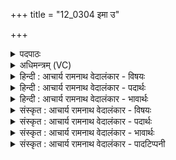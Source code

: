 +++
title = "12_0304 इमा उ"

+++
<details><summary>पदपाठः</summary>

इ꣣माः꣢। उ꣣। वाम्। दि꣡वि꣢꣯ष्टयः। उ꣣स्रा꣢। उ꣣। स्रा꣢। ह꣣वन्ते। अश्विना। अय꣢म्। वा꣣म्। अह्वे। अ꣡व꣢꣯से। श꣣चीवसू। शची। वसूइ꣡ति꣢। वि꣡शं꣢꣯विशम्। वि꣡श꣢꣯म्। वि꣣शम्। हि꣢। ग꣡च्छ꣢꣯थः। ३०४।
</details>

<details><summary>अधिमन्त्रम् (VC)</summary>

- अश्विनौ
- वसिष्ठो मैत्रावरुणिः
- बृहती
- मध्यमः
- ऐन्द्रं काण्डम्
</details>

<details><summary>हिन्दी : आचार्य रामनाथ वेदालंकार - विषयः</summary>

अगले दो मन्त्रों का देवता ‘अश्विनौ’ है। इस मन्त्र में अश्विनौ के नाम से परमात्मा-जीवात्मा और अध्यापक-उपदेशक की स्तुति की गयी है।
</details>

<details><summary>हिन्दी : आचार्य रामनाथ वेदालंकार - पदार्थः</summary>

पदार्थान्वयभाषाः -  हे (अश्विनौ) परमात्मा और जीवात्मा अथवा अध्यापक-उपदेशको ! (उस्रा वाम्) आप निवासकों को (इमाः उ) ये (दिविष्टयः) ज्ञान-प्रकाश को चाहनेवाली प्रजाएँ (हवन्ते) पुकार रही हैं। हे (शचीवसू) कर्मरूप और प्रज्ञारूप धनवालो ! (अयम्) यह मैं भी (अवसे) रक्षा के लिए (वाम्) तुम्हें (अह्वे) पुकार रहा हूँ, (हि) क्योंकि, तुम (विशं विशम्) प्रत्येक प्रजा के पास (गच्छथः) जाते हो ॥२॥
</details>

<details><summary>हिन्दी : आचार्य रामनाथ वेदालंकार - भावार्थः</summary>

भावार्थभाषाः -  जैसे परमात्मा और जीवात्मा मनुष्यों का मार्गदर्शन करते हैं, वैसे ही अध्यापक और उपदेशक भी शिक्षा और उपदेश के द्वारा सदाचार का मार्ग दर्शाते हैं। अतः उनकी संगति सबको करनी चाहिए ॥२॥
</details>

<details><summary>संस्कृत : आचार्य रामनाथ वेदालंकार - विषयः</summary>

अथ द्वयोरश्विनौ देवते। अश्विनोर्नाम्ना परमात्मजीवात्मानौ अध्यापकोपदेशकौ च स्तौति।
</details>

<details><summary>संस्कृत : आचार्य रामनाथ वेदालंकार - पदार्थः</summary>

पदार्थान्वयभाषाः -  हे (अश्विना) अश्विनौ परमात्मजीवात्मानौ अध्यापकोपदेशकौ वा ! (उस्रा२ वाम्) उस्रौ निवासकौ युवाम्। वस निवासे धातोः ‘स्फायितञ्चि’ उ० २।१३ इति रक्, धातोः वकारस्य सम्प्रसारणम्। (इमाः उ) एताः खलु (दिविष्टयः) दिवं ज्ञानप्रकाशमिच्छन्तीति ताः विशः प्रजाः। दिवुपपदात् इषु इच्छायामिति धातोः कर्त्तरि क्तिन्। (हवन्ते) आह्वयन्ति। हे (शचीवसू) कर्मधनौ प्रज्ञाधनौ वा ! शची इति कर्मनाम प्रज्ञानाम च। निघं० २।१, ३।९। (अयम्) एषः अहमपि (अवसे) रक्षणाय (वाम्) युवाम् (अह्वे) आह्वयामि। ह्वेञ् स्पर्धायां शब्दे च, लुङि उत्तमैकवचने रूपम्। (हि) यतः युवाम् (विशं विशं) प्रजां प्रजाम् (गच्छथः) प्राप्नुथः ॥२॥
</details>

<details><summary>संस्कृत : आचार्य रामनाथ वेदालंकार - भावार्थः</summary>

भावार्थभाषाः -  यथा परमात्मजीवात्मानौ जनानां मार्गदर्शनं कुरुतस्तथैवाध्यापकोपदेशकावपि शिक्षणेनोपदेशेन च सदाचारमार्गं दर्शयतः। अतस्तयोः संगतिः सर्वैः करणीया ॥२॥
</details>

<details><summary>संस्कृत : आचार्य रामनाथ वेदालंकार - पादटिप्पनी</summary>

टिप्पणी:   १. ऋ० ७।७४।१, साम० ७५३। २. उस्रेति गोनाम, लुप्तोपमं चेदं द्रष्टव्यम्। उस्रा इव। यथा गावः स्वान् वत्सकान् हवन्ते आह्वयन्ति, तद्वदाह्वयन्ति युवां, हे अश्विनौ—इति वि०। तत्तु पदपाठविरुद्धम्। उस्रा उस्रौ वासकौ—इति भ०, सा०।
</details>